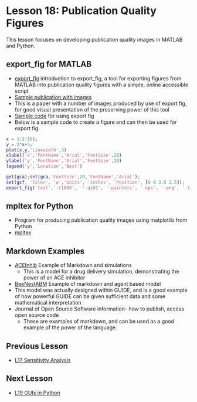 # **Lesson 18: Publication Quality Figures**
This lesson focuses on developing publication quality images in MATLAB and Python.

## **export_fig for MATLAB**
* [export_fig](https://github.com/altmany/export_fig) introduction to export_fig, a tool for exporting figures from MATLAB into publication quality figures with a simple, online accessible script
* [Sample publication with images](/Ford%20Versypt%2C%20Harrell%2C%20and%20McPeak%2C%20Computers%20and%20Chem%20Eng%202017.pdf)
 * This is a paper with a number of images produced by use of export fig, for good visual presentation of the preserving power of this tool
* [Sample code](/CHEclassFa20/In%20Class%20Problem%20Solutions/MATLAB/export_fig_example.m) for using export fig
 * Below is a sample code to create a figure and can then be used for export fig.
```MATLAB
x = 1:2:101;
y = 2*x+5;
plot(x,y,'Linewidth',5)
xlabel('x','FontName','Arial','FontSize',20)
ylabel('y','FontName','Arial','FontSize',20)
legend('y','Location','Best')

get(gca);set(gca,'FontSize',20,'FontName','Arial');
set(gcf, 'Color', 'w','Units', 'inches', 'Position', [0 0 3.5 2.5]);
export_fig('test','-r1000',  '-q101', '-painters', '-eps', '-png', '-tiff');
```
## **mpltex for Python**
  * Program for producing publication quality images using matplotlib from Python
  * [mpltex](https://github.com/liuyxpp/mpltex)

## **Markdown Examples**
* [ACEInhib](https://github.com/ashleefv/ACEInhibPKPD) Example of Markdown and simulations
  * This is a model for a drug delivery simulation, demonstrating the power of an ACE inhibitor
* [BeeNestABM](https://github.com/ashleefv/BeeNestABM) Example of markdown and agent based model
 * This model was actually designed within GUIDE, and is a good example of how powerful GUIDE can be given sufficient data and some mathematical interpretation
* Journal of Open Source Software information- how to publish, access open source code
  * These are examples of markdown, and can be used as a good example of the power of the language.

## **Previous Lesson**
 * [L17 Sensitivity Analysis](/L17%20Sensitivity%20Analysis.md)

## **Next Lesson**
 * [L19 GUIs in Python](/L19%20GUIs%20in%20Python.md)
